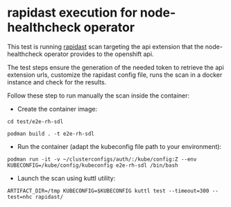 # rapidast execution for node-healthcheck operator

This test is running [rapidast](https://github.com/RedHatProductSecurity/rapidast) scan targeting the api extension that the node-healthcheck operator
provides to the openshift api.

The test steps ensure the generation of the needed token to retrieve the api extension urls, customize the
rapidast config file, runs the scan in a docker instance and check for the results.

Follow these step to run manually the scan inside the container:

* Create the container image:

`cd test/e2e-rh-sdl`

`podman build . -t e2e-rh-sdl`

* Run the container (adapt the kubeconfig file path to your environment):

`podman run -it -v ~/clusterconfigs/auth/:/kube/config:Z --env KUBECONFIG=/kube/config/kubeconfig e2e-rh-sdl /bin/bash`

* Launch the scan using kuttl utility:

`ARTIFACT_DIR=/tmp KUBECONFIG=$KUBECONFIG kuttl test --timeout=300 --test=nhc rapidast/`
